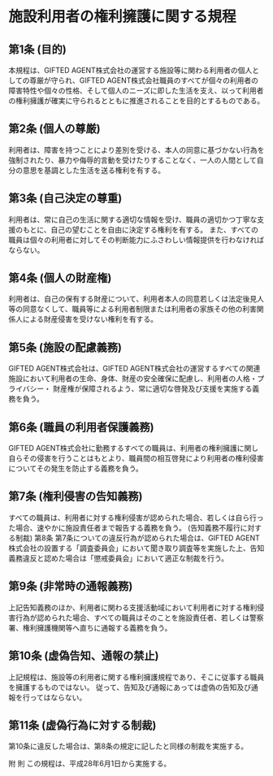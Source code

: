 # 施設利用者の権利擁護に関する規程
## 第1条 (目的) 
本規程は、GIFTED AGENT株式会社の運営する施設等に関わる利用者の個人としての尊厳が守られ、GIFTED AGENT株式会社職員のすべてが個々の利用者の障害特性や個々の性格、そして個人のニーズに即した生活を支え、以って利用者の権利擁護が確実に守られるとともに推進されることを目的とするものである。

## 第2条 (個人の尊厳) 
利用者は、障害を持つことにより差別を受ける、本人の同意に基づかない行為を強制されたり、暴力や侮辱的言動を受けたりすることなく、一人の人間として自分の意思を基調とした生活を送る権利を有する。

## 第3条 (自己決定の尊重)
利用者は、常に自己の生活に関する適切な情報を受け、職員の適切かつ丁寧な支援のもとに、自己の望むことを自由に決定する権利を有する。
また、すべての職員は個々の利用者に対してその判断能力にふさわしい情報提供を行わなければならない。

## 第4条 (個人の財産権)
利用者は、自己の保有する財産について、利用者本人の同意若しくは法定後見人等の同意なくして、職員等による利用者制限または利用者の家族その他の利害関係人による財産侵害を受けない権利を有する。

## 第5条 (施設の配慮義務)
GIFTED AGENT株式会社は、GIFTED AGENT株式会社の運営するすべての関連施設において利用者の生命、身体、財産の安全確保に配慮し、利用者の人格・プライバシー・ 財産権が保障されるよう、常に適切な啓発及び支援を実施する義務を負う。

## 第6条 (職員の利用者保護義務)
GIFTED AGENT株式会社に勤務するすべての職員は、利用者の権利擁護に関し自らその侵害を行うことはもとより、職員間の相互啓発により利用者の権利侵害についてその発生を防止する義務を負う。

## 第7条 (権利侵害の告知義務)
すべての職員は、利用者に対する権利侵害が認められた場合、若しくは自ら行った場合、速やかに施設責任者まで報告する義務を負う。 (告知義務不履行に対する制裁) 第8条 第7条についての違反行為が認められた場合は、GIFTED AGENT株式会社の設置する「調査委員会」において聞き取り調査等を実施した上、告知義務違反と認めた場合は「懲戒委員会」において適正な制裁を行う。

## 第9条 (非常時の通報義務) 
上記告知義務のほか、利用者に関わる支援活動域において利用者に対する権利侵害行為が認められた場合、すべての職員はそのことを施設責任者、若しくは警察署、権利擁護機関等へ直ちに通報する義務を負う。

## 第10条 (虚偽告知、通報の禁止)
上記規程は、施設等の利用者に関する権利擁護規程であり、そこに従事する職員を擁護するものではない。
従って、告知及び通報にあっては虚偽の告知及び通報を行ってはならない。

## 第11条 (虚偽行為に対する制裁) 
第10条に違反した場合は、第8条の規定に記したと同様の制裁を実施する。

附 則
この規程は、平成28年6月1日から実施する。